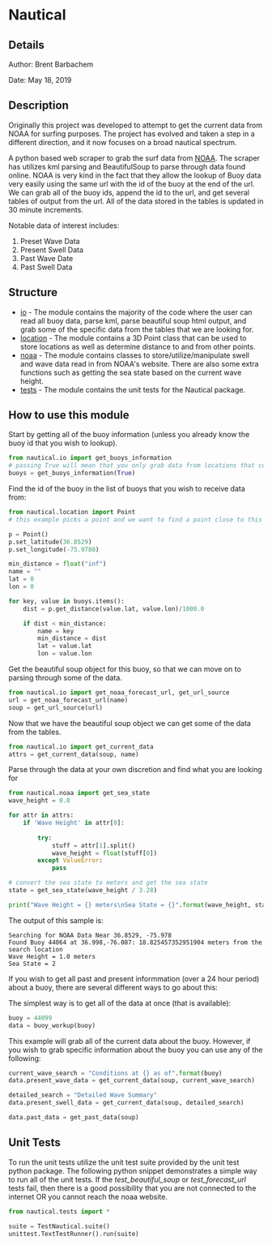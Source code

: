 # Nautical

## Details
Author: Brent Barbachem

Date: May 18, 2019

## Description

Originally this project was developed to attempt to get the current data from NOAA for surfing purposes. The project has 
evolved and taken a step in a different direction, and it now focuses on a broad nautical spectrum.

A python based web scraper to grab the surf data from [NOAA](https://www.ndbc.noaa.gov/). The scraper has utilizes kml parsing
and BeautifulSoup to parse through data found online. NOAA is very kind in the fact that they allow the lookup of Buoy
data very easily using the same url with the id of the buoy at the end of the url. We can grab all of the buoy ids, append
the id to the url, and get several tables of output from the url. All of the data stored in the tables is updated in 30 minute
increments.

Notable data of interest includes:
1. Preset Wave Data
2. Present Swell Data
3. Past Wave Date
4. Past Swell Data

## Structure

- [io](./io) - The module contains the majority of the code where the user can read all buoy data, parse kml, parse beautiful soup 
html output, and grab some of the specific data from the tables that we are looking for.
- [location](./location) - The module contains a 3D Point class that can be used to store locations as well as determine distance
to and from other points.
- [noaa](./noaa) - The module contains classes to store/utilize/manipulate swell and wave data read in from NOAA's website. 
There are also some extra functions such as getting the sea state based on the current wave height.
- [tests](./tests) - The module contains the unit tests for the Nautical package.

## How to use this module

Start by getting all of the buoy information (unless you already know the buoy id that you wish to lookup).

```python
from nautical.io import get_buoys_information
# passing True will mean that you only grab data from locations that contain wave data
buoys = get_buoys_information(True)
```

Find the id of the buoy in the list of buoys that you wish to receive data from:

```python
from nautical.location import Point
# this example picks a point and we want to find a point close to this one and use its data.

p = Point()
p.set_latitude(36.8529)
p.set_longitude(-75.9780)

min_distance = float("inf")
name = ""
lat = 0
lon = 0

for key, value in buoys.items():
    dist = p.get_distance(value.lat, value.lon)/1000.0

    if dist < min_distance:
        name = key
        min_distance = dist
        lat = value.lat
        lon = value.lon
```

Get the beautiful soup object for this buoy, so that we can move on to parsing through some of the data.

```python
from nautical.io import get_noaa_forecast_url, get_url_source
url = get_noaa_forecast_url(name)
soup = get_url_source(url)
```

Now that we have the beautiful soup object we can get some of the data from the tables.

```python
from nautical.io import get_current_data
attrs = get_current_data(soup, name)
```
Parse through the data at your own discretion and find what you are looking for

```python
from nautical.noaa import get_sea_state
wave_height = 0.0

for attr in attrs:
    if 'Wave Height' in attr[0]:
        
        try:
            stuff = attr[1].split()
            wave_height = float(stuff[0])
        except ValueError:
            pass

# convert the sea state to meters and get the sea state
state = get_sea_state(wave_height / 3.28)

print("Wave Height = {} meters\nSea State = {}".format(wave_height, state))
```

The output of this sample is:
```text
Searching for NOAA Data Near 36.8529, -75.978
Found Buoy 44064 at 36.998,-76.087: 18.825457352951904 meters from the search location
Wave Height = 1.0 meters
Sea State = 2
```

If you wish to get all past and present informmation (over a 24 hour period) about a buoy, there are several
different ways to go about this:

The simplest way is to get all of the data at once (that is available):

```python
buoy = 44099
data = buoy_workup(buoy)
```

This example will grab all of the current data about the buoy. However, if you wish to grab specific information
about the buoy you can use any of the following:

```python
current_wave_search = "Conditions at {} as of".format(buoy)
data.present_wave_data = get_current_data(soup, current_wave_search)

detailed_search = "Detailed Wave Summary"
data.present_swell_data = get_current_data(soup, detailed_search)

data.past_data = get_past_data(soup)
```



## Unit Tests

To run the unit tests utilize the unit test suite provided by the unit test python package. The following python snippet 
demonstrates a simple way to run all of the unit tests. If the _test_beautiful_soup_ or _test_forecast_url_ tests fail, then
there is a good possibility that you are not connected to the internet OR you cannot reach the noaa website.

```python
from nautical.tests import *

suite = TestNautical.suite()
unittest.TextTestRunner().run(suite)
```
